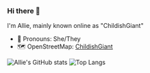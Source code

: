 ### Hi there 👋

I'm Allie, mainly known online as "ChildishGiant"

- 💬 Pronouns: She/They
- 🗺️ OpenStreetMap: [ChildishGiant](https://www.openstreetmap.org/user/ChildishGiant)

![Allie's GitHub stats](https://github-readme-stats.vercel.app/api?username=childishgiant&show_icons=true&theme=radical)
![Top Langs](https://github-readme-stats.vercel.app/api/top-langs/?username=childishgiant&layout=compact&theme=radical)
